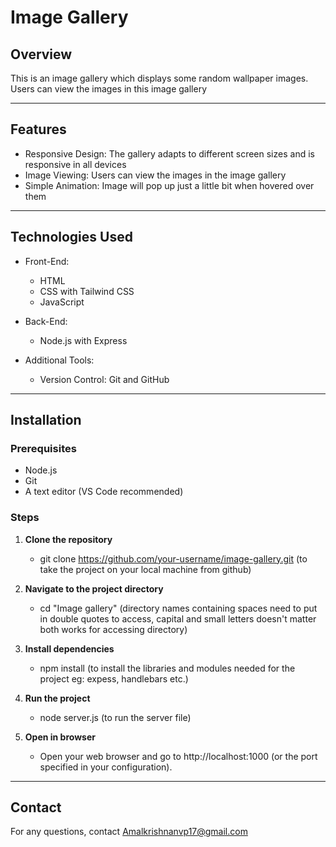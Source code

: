 # Image Gallery

## Overview

This is an image gallery which displays some random wallpaper images. Users can view the images in this image gallery

---

## Features

- Responsive Design: The gallery adapts to different screen sizes and is responsive in all devices
- Image Viewing: Users can view the images in the image gallery
- Simple Animation: Image will pop up just a little bit when hovered over them

---

## Technologies Used

- Front-End:

  - HTML
  - CSS with Tailwind CSS
  - JavaScript

- Back-End:

  - Node.js with Express

- Additional Tools:
  - Version Control: Git and GitHub

---

## Installation

### Prerequisites

- Node.js
- Git
- A text editor (VS Code recommended)

### Steps

1. **Clone the repository**

   - git clone https://github.com/your-username/image-gallery.git (to take the project on your local machine from github)

2. **Navigate to the project directory**

   - cd "Image gallery" (directory names containing spaces need to put in double quotes to access, capital and small letters doesn't matter both works for accessing directory)

3. **Install dependencies**

   - npm install (to install the libraries and modules needed for the project eg: expess, handlebars etc.)

4. **Run the project**

   - node server.js (to run the server file)

5. **Open in browser**

   - Open your web browser and go to http://localhost:1000 (or the port specified in your configuration).

---

## Contact

For any questions, contact Amalkrishnanvp17@gmail.com
